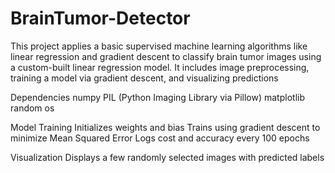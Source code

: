 # BrainTumor-Detector
This project applies a basic supervised machine learning algorithms like linear regression and gradient descent to classify brain tumor images using a custom-built linear regression model. It includes image preprocessing, training a model via gradient descent, and visualizing predictions

Dependencies 
numpy
PIL (Python Imaging Library via Pillow)
matplotlib
random
os

Model Training
Initializes weights and bias
Trains using gradient descent to minimize Mean Squared Error
Logs cost and accuracy every 100 epochs

Visualization
Displays a few randomly selected images with predicted labels
